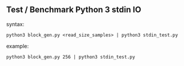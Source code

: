 ## Test / Benchmark Python 3 stdin IO

syntax:
```
python3 block_gen.py <read_size_samples> | python3 stdin_test.py
```

example:
```
python3 block_gen.py 256 | python3 stdin_test.py
```